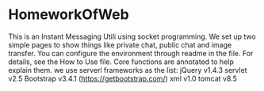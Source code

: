 # HomeworkOfWeb
This is an Instant Messaging Utili using socket programming. We set up two simple pages to show things like private chat, public chat and image transfer. You can configure the environment through readme in the file. For details, see the How to Use file. Core functions are annotated to help explain them.
we use serverl frameworks as the list:
      jQuery v1.4.3
      servlet  v2.5
      Bootstrap v3.4.1 (https://getbootstrap.com/)
      xml v1.0
      tomcat v8.5
